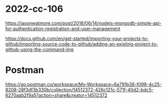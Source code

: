 # 2022-cc-106

https://jasonwatmore.com/post/2018/06/14/nodejs-mongodb-simple-api-for-authentication-registration-and-user-management

https://docs.github.com/en/get-started/importing-your-projects-to-github/importing-source-code-to-github/adding-an-existing-project-to-github-using-the-command-line

# Postman

https://go.postman.co/workspace/My-Workspace~6a791b38-f098-4c25-8208-28f3df3b330b/collection/14512372-426c121c-571f-40d2-bdc5-6270aab2f9a5?action=share&creator=14512372
